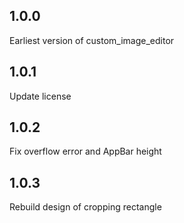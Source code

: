 ## 1.0.0

Earliest version of custom_image_editor

## 1.0.1

Update license

## 1.0.2

Fix overflow error and AppBar height

## 1.0.3

Rebuild design of cropping rectangle
